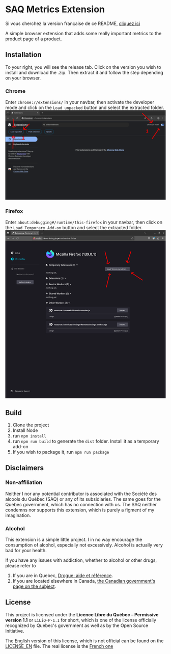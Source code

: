 # SAQ Metrics Extension

Si vous cherchez la version française de ce README, [cliquez ici](README_FR.md)

A simple browser extension that adds some really important metrics to the product page of a product.

## Installation

To your right, you will see the release tab. Click on the version you wish to install and download the .zip. Then extract it and follow the step depending on your browser.

### Chrome
Enter `chrome://extensions/` in your navbar, then activate the developer mode and click on the `Load unpacked` button and select the extracted folder.
![Chrome screenshot](assets/chrome_screenshot.png)

### Firefox
Enter `about:debugging#/runtime/this-firefox` in your navbar, then click on the `Load Temporary Add-on` button and select the extracted folder.
![Firefox screenshot](assets/firefox_screenshot.png)

## Build

1. Clone the project
2. Install Node
3. run `npm install`
4. run `npm run build` to generate the `dist` folder. Install it as a temporary add-on
5. If you wish to package it, run `npm run package`

## Disclaimers

### Non-affiliation

Neither I nor any potential contributor is associated with the Société des alcools du Québec (SAQ) or any of its subsidiaries. The same goes for the Quebec government, which has no connection with us. The SAQ neither condemns nor supports this extension, which is purely a figment of my imagination.

### Alcohol

This extension is a simple little project. I in no way encourage the consumption of alcohol, especially not excessively. Alcohol is actually very bad for your health.

If you have any issues with addiction, whether to alcohol or other drugs, please refer to

1. If you are in Quebec, [Drogue: aide et référence](https://www.aidedrogue.ca/).
2. If you are located elsewhere in Canada, [the Canadian government's page on the subject](https://www.canada.ca/en/health-canada/services/substance-use/get-help-with-substance-use.html).

## License

This project is licensed under the **Licence Libre du Québec – Permissive version 1.1** or `LiLiQ-P-1.1` for short, which is one of the license officially recognized by Quebec's government as well as by the Open Source Initiative.

The English version of this license, which is not official can be found on the [LICENSE_EN](LICENSE_EN) file. The real license is the [French one](LICENSE)
